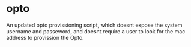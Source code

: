 # opto
An updated opto provissioning script, which doesnt expose the system username and passeword, and doesnt require a user to look for the mac address to provission the Opto.

